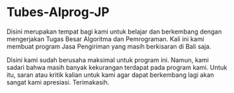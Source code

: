 # Tubes-Alprog-JP

Disini merupakan tempat bagi kami untuk belajar dan berkembang dengan mengerjakan Tugas Besar Algoritma dan Pemrograman.
Kali ini kami membuat program Jasa Pengiriman yang masih berkisaran di Bali saja.

Disini kami sudah berusaha maksimal untuk program ini. Namun, kami sadari bahwa masih banyak kekurangan terdapat pada program kami.
Untuk itu, saran atau kritik kalian untuk kami agar dapat berkembang lagi akan sangat kami apresiasi.
Terimakasih.
